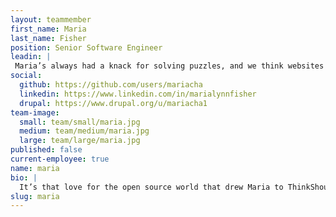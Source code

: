 ```yaml
---
layout: teammember
first_name: Maria
last_name: Fisher
position: Senior Software Engineer
leadin: |
 Maria’s always had a knack for solving puzzles, and we think websites are basically puzzles, so she's good at those too. She’s also pretty excited about all things open source. What’s not to love about free tech?
social:
  github: https://github.com/users/mariacha
  linkedin: https://www.linkedin.com/in/marialynnfisher
  drupal: https://www.drupal.org/u/mariacha1
team-image:
  small: team/small/maria.jpg
  medium: team/medium/maria.jpg
  large: team/large/maria.jpg
published: false
current-employee: true
name: maria
bio: |
  It’s that love for the open source world that drew Maria to ThinkShout, and she loves that she gets to spend time contributing back to the Drupal community as part of her day job. Maria’s foray into software engineering began in college with her degree in computer science, which eventually led to opportunities that allowed her to try her hand at massive data migrations, site building, and everything in between. She’s tackled innumerable challenges, but none so terrifying as presenting to 9 year-olds about what it’s like to be a programmer. When she’s not giving career advice to small humans, Maria can usually be found crafting, or playing board games with friends. 
slug: maria
---
```

